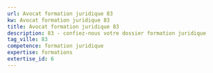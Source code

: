 ```yaml
---
url: Avocat formation juridique 83
kw: Avocat formation juridique 83
title: Avocat formation juridique 83
description: 83 - confiez-nous votre dossier formation juridique
tag_ville: 83
competence: formation juridique
expertise: formations
extertise_id: 6
---
```

